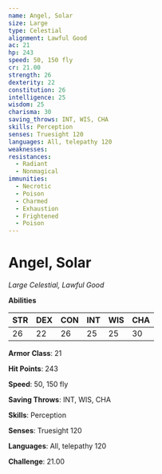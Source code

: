 ```yaml
---
name: Angel, Solar
size: Large
type: Celestial
alignment: Lawful Good
ac: 21
hp: 243
speed: 50, 150 fly
cr: 21.00
strength: 26
dexterity: 22
constitution: 26
intelligence: 25
wisdom: 25
charisma: 30
saving_throws: INT, WIS, CHA
skills: Perception
senses: Truesight 120
languages: All, telepathy 120
weaknesses:
resistances:
  - Radiant
  - Nonmagical
immunities:
  - Necrotic
  - Poison
  - Charmed
  - Exhaustion
  - Frightened
  - Poison
---
```


# Angel, Solar

*Large Celestial, Lawful Good*

**Abilities**

| STR | DEX | CON | INT | WIS | CHA |
| --- | --- | --- | --- | --- | --- |
| 26 | 22 | 26 | 25 | 25 | 30 |

**Armor Class**: 21

**Hit Points**: 243

**Speed**: 50, 150 fly

**Saving Throws**: INT, WIS, CHA

**Skills**: Perception

**Senses**: Truesight 120

**Languages**: All, telepathy 120

**Challenge**: 21.00

